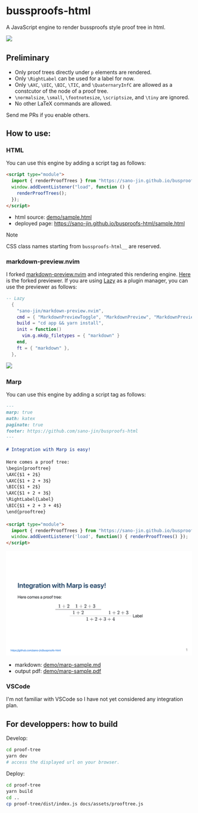 # bussproofs-html

A JavaScript engine to render bussproofs style proof tree in html.

![](./nvim-preview.gif)

## Preliminary

- Only proof trees directly under `p` elements are rendered.
- Only `\RightLabel` can be used for a label for now.
- Only `\AXC`, `\UIC`, `\BIC`, `\TIC`, and `\QuaternaryInfC` are allowed
  as a constcutor of the node of a proof tree.
- `\normalsize`, `\small`, `\footnotesize`, `\scriptsize`, and `\tiny`
  are ignored.
- No other LaTeX commands are allowed.

Send me PRs if you enable others.

## How to use:

### HTML

You can use this engine by adding a script tag as follows:

```html
<script type="module">
  import { renderProofTrees } from "https://sano-jin.github.io/busproofs-html/assets/prooftree.js";
  window.addEventListener("load", function () {
    renderProofTrees();
  });
</script>
```

- html source: [demo/sample.html](./demo/sample.html)
- deployed page: https://sano-jin.github.io/busproofs-html/sample.html

> [!NOTE]  
> CSS class names starting from `bussproofs-html__` are reserved.

### markdown-preview.nvim

I forked [markdown-preview.nvim](https://github.com/iamcco/markdown-preview.nvim)
and integrated this rendering engine.
[Here](https://github.com/sano-jin/markdown-preview.nvim) is the forked previewer.
If you are using [Lazy](https://github.com/folke/lazy.nvim) as a plugin manager,
you can use the previewer as follows:

```lua
-- Lazy
  {
    "sano-jin/markdown-preview.nvim",
    cmd = { "MarkdownPreviewToggle", "MarkdownPreview", "MarkdownPreviewStop" },
    build = "cd app && yarn install",
    init = function()
      vim.g.mkdp_filetypes = { "markdown" }
    end,
    ft = { "markdown" },
  },
```

![](./nvim-preview.gif)

### Marp

You can use this engine by adding a script tag as follows:

```markdown
---
marp: true
math: katex
paginate: true
footer: https://github.com/sano-jin/busproofs-html
---

# Integration with Marp is easy!

Here comes a proof tree:
\begin{prooftree}
\AXC{$1 + 2$}
\AXC{$1 + 2 + 3$}
\BIC{$1 + 2$}
\AXC{$1 + 2 + 3$}
\RightLabel{Label}
\BIC{$1 + 2 + 3 + 4$}
\end{prooftree}

<script type="module">
  import { renderProofTrees } from "https://sano-jin.github.io/busproofs-html/assets/prooftree.js";
  window.addEventListener('load', function() { renderProofTrees() });
</script>
```

![](./demo/marp-sample-0.png)

- markdown: [demo/marp-sample.md](./demo/marp-sample.md)
- output pdf: [demo/marp-sample.pdf](./demo/marp-sample.pdf)

### VSCode

I'm not familiar with VSCode so I have not yet considered any integration plan.

## For developpers: how to build

Develop:

```bash
cd proof-tree
yarn dev
# access the displayed url on your browser.
```

Deploy:

```bash
cd proof-tree
yarn build
cd ..
cp proof-tree/dist/index.js docs/assets/prooftree.js
```
